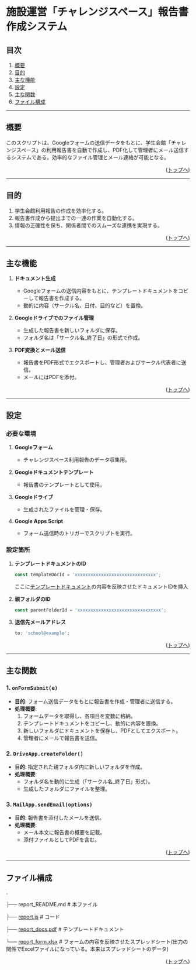 # 施設運営「チャレンジスペース」報告書作成システム

## 目次

1. [概要](#概要)  
2. [目的](#目的)  
3. [主な機能](#主な機能)  
4. [設定](#設定)  
5. [主な関数](#主な関数)  
6. [ファイル構成](#ファイル構成)

---

## 概要

このスクリプトは、Googleフォームの送信データをもとに、学生会館「チャレンジスペース」の利用報告書を自動で作成し、PDF化して管理者にメール送信するシステムである。効率的なファイル管理とメール連絡が可能となる。

<p align="right">(<a href="#top">トップへ</a>)</p>

---

## 目的

1. 学生会館利用報告の作成を効率化する。  
2. 報告書作成から提出までの一連の作業を自動化する。  
3. 情報の正確性を保ち、関係者間でのスムーズな連携を実現する。  

<p align="right">(<a href="#top">トップへ</a>)</p>

---

## 主な機能

1. **ドキュメント生成**  
   - Googleフォームの送信内容をもとに、テンプレートドキュメントをコピーして報告書を作成する。  
   - 動的に内容（サークル名、日付、目的など）を置換。

2. **Googleドライブでのファイル管理**  
   - 生成した報告書を新しいフォルダに保存。  
   - フォルダ名は「サークル名_終了日」の形式で作成。

3. **PDF変換とメール送信**  
   - 報告書をPDF形式でエクスポートし、管理者およびサークル代表者に送信。  
   - メールにはPDFを添付。

<p align="right">(<a href="#top">トップへ</a>)</p>

---

## 設定

### 必要な環境

1. **Googleフォーム**  
   - チャレンジスペース利用報告のデータ収集用。  

2. **Googleドキュメントテンプレート**  
   - 報告書のテンプレートとして使用。  

3. **Googleドライブ**  
   - 生成されたファイルを管理・保存。  

4. **Google Apps Script**  
   - フォーム送信時のトリガーでスクリプトを実行。

### 設定箇所

1. **テンプレートドキュメントのID**
   ```javascript
   const templateDocId = 'xxxxxxxxxxxxxxxxxxxxxxxxxxxxxxx';
   ```
   ここに[テンプレートドキュメント](report_docs.pdf)の内容を反映させたドキュメントIDを挿入

2. **親フォルダのID**
   ```javascript
   const parentFolderId = 'xxxxxxxxxxxxxxxxxxxxxxxxxxxxxxxx';
   ```

3. **送信先メールアドレス**
   ```javascript
   to: 'school@example';
   ```

<p align="right">(<a href="#top">トップへ</a>)</p>

---

## 主な関数

### 1. `onFormSubmit(e)`
- **目的**: フォーム送信データをもとに報告書を作成・管理者に送信する。  
- **処理概要**:  
  1. フォームデータを取得し、各項目を変数に格納。  
  2. テンプレートドキュメントをコピーし、動的に内容を置換。  
  3. 新しいフォルダにドキュメントを保存し、PDFとしてエクスポート。  
  4. 管理者にメールで報告書を送信。

### 2. `DriveApp.createFolder()`
- **目的**: 指定された親フォルダ内に新しいフォルダを作成。  
- **処理概要**:  
  - フォルダ名を動的に生成（「サークル名_終了日」形式）。  
  - 生成したフォルダにファイルを整理。

### 3. `MailApp.sendEmail(options)`
- **目的**: 報告書を添付したメールを送信。  
- **処理概要**:  
  - メール本文に報告書の概要を記載。  
  - 添付ファイルとしてPDFを含む。

<p align="right">(<a href="#top">トップへ</a>)</p>

---

## ファイル構成

.

├── report_README.md                              # 本ファイル

├── [report.js](report.js)     # コード

├── [report_docs.pdf](report_docs.pdf)   # テンプレートドキュメント

└── [report_form.xlsx](report_form.xlsx)  # フォームの内容を反映させたスプレッドシート(出力の関係でExcelファイルになっている。本来はスプレッドシートのデータ)

<p align="right">(<a href="#top">トップへ</a>)</p>
